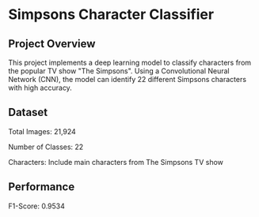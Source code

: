 # Simpsons Character Classifier
## Project Overview
This project implements a deep learning model to classify characters from the popular TV show "The Simpsons". Using a Convolutional Neural Network (CNN), the model can identify 22 different Simpsons characters with high accuracy.
## Dataset

Total Images: 21,924

Number of Classes: 22

Characters: Include main characters from The Simpsons TV show

## Performance

F1-Score: 0.9534
